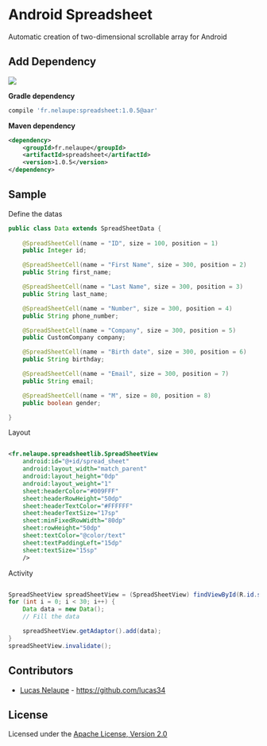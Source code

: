 # Android Spreadsheet

Automatic creation of two-dimensional scrollable array for Android

## Add Dependency

<a href='http://search.maven.org/#search%7Cga%7C1%7Cg%3A%22fr.nelaupe%22%20AND%20a%3A%22spreadsheet%22'><img src='http://img.shields.io/maven-central/v/fr.nelaupe/spreadsheet.svg'></a>

**Gradle dependency**

``` groovy
compile 'fr.nelaupe:spreadsheet:1.0.5@aar'
```

**Maven dependency**

``` xml
<dependency>
    <groupId>fr.nelaupe</groupId>
    <artifactId>spreadsheet</artifactId>
    <version>1.0.5</version>
</dependency>
```



## Sample

Define the datas

``` java
public class Data extends SpreadSheetData {
	
	@SpreadSheetCell(name = "ID", size = 100, position = 1)
    public Integer id;

    @SpreadSheetCell(name = "First Name", size = 300, position = 2)
    public String first_name;

    @SpreadSheetCell(name = "Last Name", size = 300, position = 3)
    public String last_name;

    @SpreadSheetCell(name = "Number", size = 300, position = 4)
    public String phone_number;

    @SpreadSheetCell(name = "Company", size = 300, position = 5)
    public CustomCompany company;

    @SpreadSheetCell(name = "Birth date", size = 300, position = 6)
    public String birthday;

    @SpreadSheetCell(name = "Email", size = 300, position = 7)
    public String email;

    @SpreadSheetCell(name = "M", size = 80, position = 8)
    public boolean gender;

}

```

Layout
``` xml

<fr.nelaupe.spreadsheetlib.SpreadSheetView
	android:id="@+id/spread_sheet"
    android:layout_width="match_parent"
    android:layout_height="0dp"
    android:layout_weight="1"
    sheet:headerColor="#009FFF"
    sheet:headerRowHeight="50dp"
    sheet:headerTextColor="#FFFFFF"
    sheet:headerTextSize="17sp"
    sheet:minFixedRowWidth="80dp"
    sheet:rowHeight="50dp"
    sheet:textColor="@color/text"
    sheet:textPaddingLeft="15dp"
    sheet:textSize="15sp"
    />
```

Activity 

``` java

SpreadSheetView spreadSheetView = (SpreadSheetView) findViewById(R.id.spread_sheet);
for (int i = 0; i < 30; i++) {
	Data data = new Data();
	// Fill the data

	spreadSheetView.getAdaptor().add(data);
}
spreadSheetView.invalidate();

```


## Contributors

* [Lucas Nelaupe](http://www.lucas-nelaupe.fr/) - <https://github.com/lucas34>

## License

Licensed under the [Apache License, Version 2.0](http://www.apache.org/licenses/LICENSE-2.0.html)
